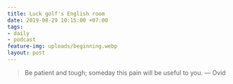 ```yaml
---
title: Luck golf's English room
date: 2019-08-29 10:15:00 +07:00
tags:
- daily
- podcast
feature-img: uploads/beginning.webp
layout: post
---
```


> Be patient and tough; someday this pain will be useful to you. — Ovid 